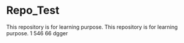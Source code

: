 # Repo_Test
This repository is for learning purpose.
This repository is for learning purpose.
1
546 66 dgger
